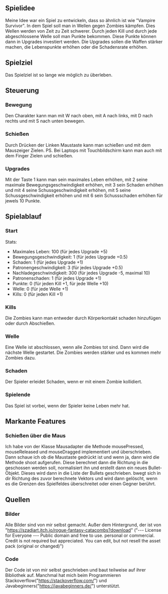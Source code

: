 ## Spielidee
Meine Idee war ein Spiel zu entwickeln, dass so ähnlich ist wie "Vampire Survivor". In dem Spiel soll man in Wellen gegen Zombies kämpfen. Dies Wellen werden von Zeit zu Zeit schwerer. Durch jeden Kill und durch jede abgeschlossene Welle soll man Punkte bekommen. Diese Punkte können dann in Upgrades investiert werden. Die Upgrades sollen die Waffen stärker machen, die Lebenspunkte erhöhen oder die Schadensrate erhöhen.
## Spielziel
Das Spielziel ist so lange wie möglich zu überleben.
## Steuerung
### Bewegung
Den Charakter kann man mit W nach oben, mit A nach links, mit D nach rechts und mit S nach unten bewegen. 
### Schießen
Durch Drücken der Linken Maustaste kann man schießen und mit dem Mauszeiger Zielen. PS. Bei Laptops mit Touchbildschirm kann man auch mit dem Finger Zielen und schießen. 
### Upgrades
Mit der Taste 1 kann man sein maximales Leben erhöhen, mit 2 seine maximale Bewegungsgeschwindigkeit erhöhen, mit 3 sein Schaden erhöhen und mit 4 seine Schussgeschwindigkeit erhöhen, mit 5 seine Schussgeschwindigkeit erhöhen und mit 6 sein Schussschaden erhöhen für jewels 10 Punkte.
## Spielablauf
### Start
Stats:
- Maximales Leben: 100 (für jedes Upgrade +5)
- Bewegungsgeschwindigkeit: 1 (für jedes Upgrade +0.5)
- Schaden: 1 (für jedes Upgrade +1)
- Patronengeschwindigkeit: 3 (für jedes Upgrade +0.5)
- Nachladegeschwindigkeit: 300 (für jedes Upgrade -5, maximal 10)
- Patronenschaden: 1 (für jedes Upgrade +1)
- Punkte: 0 (für jeden Kill +1, für jede Welle +10)
- Welle: 0 (für jede Welle +1)
- Kills: 0 (für jeden Kill +1)
### Kills
Die Zombies kann man entweder durch Körperkontakt schaden hinzufügen oder durch Abschießen.
### Welle
Eine Welle ist abschlossen, wenn alle Zombies tot sind. Dann wird die nächste Welle gestartet. Die Zombies werden stärker und es kommen mehr Zombies dazu.
### Schaden
Der Spieler erleidet Schaden, wenn er mit einem Zombie kollidiert.
### Spielende
Das Spiel ist vorbei, wenn der Spieler keine Leben mehr hat.
## Markante Features
### Schießen über die Maus
Ich habe von der Klasse Mausadapter die Methode mousePressed, mouseReleased und mouseDragged implementiert und überschrieben. Dann schaue ich ob die Maustaste gedrückt ist und wenn ja, dann wird die Methode shoot aufgerufen. Diese berechnet dann die Richtung in die geschossen werden soll, normalisiert ihn und erstellt dann ein neues Bullet-Objekt. Dieses wird dann in die Liste der Bullets geschrieben. bwegt sich in dir Richtung des zuvor berechnete Vektors und wird dann gelöscht, wenn es die Grenzen des Spielfeldes überschreitet oder einen Gegner berührt.
## Quellen
### Bilder
Alle Bilder sind von mir selbst gemacht.
Außer dem Hintergrund, der ist von "https://szadiart.itch.io/rogue-fantasy-catacombs?download" ("--- License for Everyone ---
Public domain and free to use. personal or commercial. Credit is not required but appreciated. You can edit, but not resell the asset pack (original or changed)")
### Code
Der Code ist von mir selbst geschrieben und baut teilweise auf ihrer Bibliothek auf. Manchmal hat mich beim Programmieren Stackoverflow("https://stackoverflow.com/") und Javabeginners("https://javabeginners.de/") unterstützt.